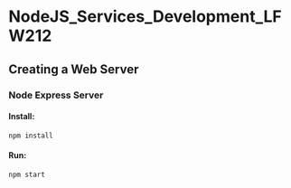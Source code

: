 # NodeJS_Services_Development_LFW212

## Creating a Web Server

### Node Express Server

#### Install:
```
npm install
```
#### Run:
```
npm start
```
